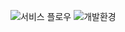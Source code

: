 ![서비스 플로우](https://user-images.githubusercontent.com/75825682/155686050-002cf6f8-9f3d-4f05-a308-d1556f82726a.png)
![개발환경](https://user-images.githubusercontent.com/75825682/155686063-d97eb374-cd5d-434e-885f-7aaa7aceaff0.png)
